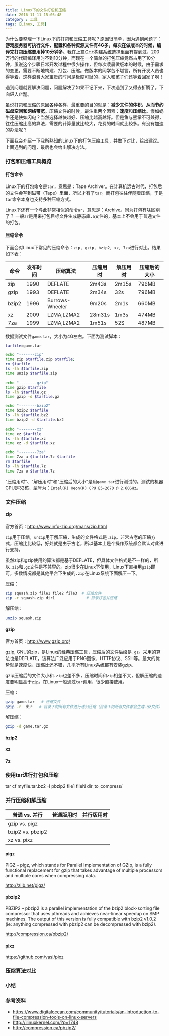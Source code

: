 ```yaml
---
title: Linux下的文件打包和压缩
date: 2016-11-11 15:05:48
category : 工具
tags: [Linux, 工具]
---
```


为什么要整理一下Linux下的打包和压缩工具呢？原因很简单，因为遇到问题了：**游戏服务器可执行文件、配置和各种资源文件有4G多，每次在做版本的时候，编译完打包压缩要用掉10分钟多**。我在上篇[C++构建系统选择](/2016/10/28/build-system/)里面有提到过，200万行的代码编译用时不到10分钟，而现在一个简单的打包压缩竟然占用了10分钟，虽说这个步骤日常开发过程中很少操作，但每次凌晨做版本的时候，由于需求的变更，需要不断地构建、打包、压缩。做版本的同学苦不堪言，所有开发人员也得等着，这样浪费大家宝贵的时间是极度可耻的，家人和孩子们还等着回家了啊！

遇到问题就要解决问题，问题解决了如果不记下来，下次遇到了又得去折腾了。下面进入正题。

虽说打包和压缩的原因各种各样，最重要的目的就是：**减少文件的体积，从而节约磁盘空间和网络带宽**。压缩文件的时候，最注重两个因素：**速度**和**压缩比**。慢如蜗牛还是快如闪电？当然选择越快越好、压缩比越高越好。但是鱼与熊掌不可兼得，往往压缩比高的算法，需要的计算量就比较大，花费的时间就比较多。有没有加速的办法呢？

下面我会介绍一下我所熟知的Linux下的打包压缩工具，并做下对比，给出建议。上面遇到的问题，最后也会给出解决方法。

<!--more-->

### 打包和压缩工具概览

#### 打包命令

Linux下的打包命令是`tar`，意思是：Tape Archiver。在计算机远古时代，打包后的文件会写到磁带（Tape）里面，所以才有了`tar`。而打包往往伴随着压缩，于是`tar`命令本身也支持多种压缩方式。

Linux下还有一个与此非常相似的命令`ar`，意思是：Archive。同为打包有啥区别了？
一般`ar`是用来打包目标文件生成静态库`.a`文件的，基本上不会用于普通文件的打包。

#### 压缩命令

下面会对Linux下常见的压缩命令：`zip, gzip, bzip2, xz, 7za`进行对比。结果如下表：

命令   | 发布时间 |  压缩算法             | 压缩用时 | 解压用时 | 压缩后的大小
------|----------|-------------------| -------    |------      | ------
zip     | 1990      | DEFLATE              |  2m43s   | 2m15s   | 796MB
gzip   | 1993      | DEFLATE              |  2m34s   | 32s        | 796MB
bzip2 | 1996      | Burrows-Wheeler |  9m20s   | 2m1s     | 660MB
xz      | 2009      | LZMA,LZMA2      |  28m31s | 1m3s     | 474MB
7za    | 1999      | LZMA,LZMA2      |  1m51s   | 52S       | 487MB


数据测试文件`game.tar`，大小为4G左右。下面为测试脚本：

``` bash
tarfile=game.tar

echo "-------zip"
time zip $tarfile.zip $tarfile;
rm $tarfile
ls -lh $tarfile.zip
time unzip $tarfile.zip

echo "--------gzip"
time gzip $tarfile
ls -lh $tarfile.gz
time gzip -d $tarfile.gz

echo "--------bzip2"
time bzip2 $tarfile
ls -lh $tarfile.bz2
time bzip2 -d $tarfile.bz2

echo "--------xz"
time xz $tarfile
ls -lh $tarfile.xz
time xz -d $tarfile.xz

echo "--------7za"
time 7za a $tarfile.7z $tarfile
rm $tarfile
ls -lh $tarfile.7z
time 7za e $tarfile.7z
```

"压缩用时"、"解压用时"和"压缩后的大小"是用`game.tar`进行测试的。测试的机器CPU是32核，型号为：`Intel(R) Xeon(R) CPU E5-2670 @ 2.60GHz`。


### 文件压缩

#### zip

官方首页：http://www.info-zip.org/mans/zip.html

`zip`用于压缩，`unzip`用于解压缩，生成的文件格式是`.zip`。非常古老的压缩方式，压缩比比较低，好处就是由于古老，所以基本上是个操作系统都会默认对此进行支持。

虽然zip和gzip使用的算法都是基于DEFLATE，但具体文件格式是不一样的，所以`.zip`和`.gz`文件是不兼容的。zip很少在Linux下使用，Linux下直接用`gzip`即可，多数情况都是其他平台下生成的`.zip`在Linux系统下面解压一下。

压缩：

``` bash
zip squash.zip file1 file2 file3  # 压缩文件
zip -r squash.zip dir1              # 目录打包并压缩
```

解压缩：

``` bash
unzip squash.zip
```

#### gzip

官方首页：http://www.gzip.org/

gzip, GNU的zip，是Linux的经典压缩工具，压缩后的文件后缀是`.gz`。采用的算法也是DEFLATE，该算法广泛应用于PNG图像、HTTP协议、SSH等。最大的优势就是速度快，压缩比还不错，几乎所有Linux系统都有安装gzip。

gzip压缩后的文件大小和`.zip`也差不多，压缩时间和`zip`相差不大，但解压缩的速度要明显高于`zip`。在Linux一般通过`tar`调用，很少直接使用。

压缩：

``` bash
gzip game.tar   # 压缩文件
gzip -r  dir   # 目录下的所有文件进行递归压缩（目录下的所有文件都会生成.gz文件）
```

解压缩：

``` bash
gzip -d game.tar.gz
```

#### bzip2

#### xz

#### 7z


### 使用tar进行打包和压缩

tar cf myfile.tar.bz2 -I pbzip2 file1 fileN dir_to_compress/

### 并行压缩和解压缩


普通 vs. 并行         |  普通版用时  | 并行版用时
-------------------|-------------|--------------
gzip vs. pigz          | |
bzip2 vs. pbzip2    | |
xz  vs. pixz            | |

#### pigz

PIGZ – pigz, which stands for Parallel Implementation of GZip, is a fully functional replacement for gzip that takes advantage of multiple processors and multiple cores when compressing data.

http://zlib.net/pigz/

#### pbzip2

PBZIP2 – pbzip2 is a parallel implementation of the bzip2 block-sorting file compressor that uses pthreads and achieves near-linear speedup on SMP machines. The output of this version is fully compatible with bzip2 v1.0.2 (ie: anything compressed with pbzip2 can be decompressed with bzip2).

http://compression.ca/pbzip2/


#### pixz

https://github.com/vasi/pixz


### 压缩算法对比

### 小结

### 参考资料

- https://www.digitalocean.com/community/tutorials/an-introduction-to-file-compression-tools-on-linux-servers
- http://ilinuxkernel.com/?p=1748
- http://compression.ca/pbzip2/


